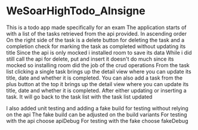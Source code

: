 # WeSoarHighTodo_AInsigne

  This is a todo app made specifically for an exam
  The application starts of with a list of the tasks retrieved from the api provided. In ascending order
  On the right side of the task is a delete button for deleting the task 
  and a completion check for marking the task as completed without updating its title
  Since the api is only mocked i installed room to save its data
  While i did still call the api for delete, put and insert it doesn't do much since its mocked
  so installing room did the job of the crud operations
  From the task list clicking a single task brings up the detail view where you can update its title, date and whether it is completed.
  You can also add a task from the plus button at the top it brings up the detail view where you can update its title, date and whether it is completed.
  After either updating or inserting a task. It will go back to the task list with the task list updated

  I also added unit testing and adding a fake build for testing without relying on the api
  The fake build can be adjusted on the build variants
  For testing with the api choose apiDebug
  For testing with the fake choose fakeDebug
